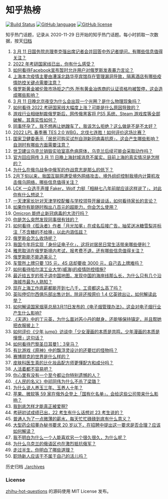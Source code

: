 # 知乎热榜
[![Build Status](https://github.com/ToWeLong/zhihu-hot-questions/workflows/CI/badge.svg)](https://github.com/ToWeLong/zhihu-hot-questions/actions)
[![GitHub language](https://img.shields.io/badge/language-golang-orange.svg)](https://golang.org/)
[![GitHub license](https://img.shields.io/github/license/ToWeLong/zhihu-hot-questions)](https://github.com/ToWeLong/zhihu-hot-questions/blob/main/LICENSE)

知乎热门话题，记录从 2020-11-29 日开始的知乎热门话题。每小时抓取一次数据，按天[归档](./archives)

<!-- BEGIN -->

1. [3 月 11 日国务院总理李克强出席记者会并回答中外记者提问，有哪些信息值得关注？](https://www.zhihu.com/question/521193261)
1. [2022 年考研国家线已出，你有什么感受？](https://www.zhihu.com/question/521334064)
1. [如何看待Facebook宣布暂时允许用户对俄罗斯发表暴力言论？](https://www.zhihu.com/question/521279181)
1. [上海本次疫情主要由漕溪北路华亭宾馆存在管理漏洞导致，隔离酒店有哪些疫情防控关键点需要注意？](https://www.zhihu.com/question/521332302)
1. [俄罗斯黄金被伦敦市场拒之门外 所有黄金冶炼商的认证资格均被暂停，这会造成哪些影响？](https://www.zhihu.com/question/520693872)
1. [3 月 11 日晚北京夜空为什么会出现一个光圈？是什么物理现象吗？](https://www.zhihu.com/question/521365547)
1. [如何看待 2022 考研国家线大幅度上涨？可能是什么原因导致的？](https://www.zhihu.com/question/521343713)
1. [游戏行业相继制裁俄罗斯后，网传俄黑客将 PS5 系统、Steam 游戏库等全部破解，其真实性如何？](https://www.zhihu.com/question/521126392)
1. [同事怀孕了，我不想再让她蹭车了，我该怎么拒绝？这么做是不是不太好？](https://www.zhihu.com/question/423335938)
1. [2022 LPL 春季赛 TES 2:0 WBG，北伐七连胜！如何评价这场比赛？](https://www.zhihu.com/question/521363837)
1. [国家卫健委表示「居民可购买试剂自测新冠病毒抗原」，这会产生哪些影响？自测时有哪些方面需要注意？](https://www.zhihu.com/question/521360831)
1. [世卫建议乌克兰销毁实验室高危病原体，乌克兰后续可能会采取动作吗？](https://www.zhihu.com/question/521288756)
1. [官方回应网传 3 月 11 日晚上海封城消息不属实，目前上海的真实情况是怎样的？](https://www.zhihu.com/question/521370060)
1. [为什么在俄乌战争中俄军的作战意志是那么的低下？](https://www.zhihu.com/question/520227107)
1. [2月下旬以来，我国互联网遭受境外网络攻击，境外组织控制我境内计算机攻击俄乌网络，哪些信息值得关注？](https://www.zhihu.com/question/521313469)
1. [LCK 一众选手声援 Faker，Wolf 力挺「相赫七八年前就应该这样说了」，对此你有什么想说？](https://www.zhihu.com/question/521324983)
1. [一天津家长针对天津学校配餐与学校领导开展谈话，如何看待家长的言论？](https://www.zhihu.com/question/520942575)
1. [如果你有能随时掏出八百元的超能力，你会怎么使用？](https://www.zhihu.com/question/520832942)
1. [Omicron 能终止新冠病毒的大流行吗？](https://www.zhihu.com/question/517621543)
1. [你是怎么突然发现同事很有钱的？](https://www.zhihu.com/question/521349541)
1. [如何看待《孤泳者》作者「月光加冕」在成名后接广告，抽奖送冰糖雪梨并标注「不含糖的不给换」以此内涵伍兹？](https://www.zhihu.com/question/521327890)
1. [俄罗斯会怎么收场呢？](https://www.zhihu.com/question/519991438)
1. [我国今年将实现「身份证电子化」，这将对居民日常生活带来哪些便利？](https://www.zhihu.com/question/521300342)
1. [雅思取消在俄罗斯境内考试，报考费不退，还有哪些信息值得关注？](https://www.zhihu.com/question/521071969)
1. [俄罗斯能不能造美元？](https://www.zhihu.com/question/520812829)
1. [车管所上牌只要 135 元，4S 店却要收 3000 元，自己去上牌难吗？](https://www.zhihu.com/question/332129046)
1. [如何看待哈尔滨工业大学(威海)的疫情防控措施?](https://www.zhihu.com/question/520977416)
1. [最近给五岁的孩子讲中国地图，发现中国的海岸线那么长，为什么只有几个沿海城市最为人熟知？](https://www.zhihu.com/question/519593614)
1. [现在上海工作底薪都能开到七八千，工资都这么高了吗？](https://www.zhihu.com/question/519477549)
1. [英叫停切尔西俱乐部出售计划，除非还按原价 1.4 亿英镑出让，如何解读此举？](https://www.zhihu.com/question/521332381)
1. [如何解读国家烟草总局3月11日发布的《电子烟管理办法》，这会对电子烟行业产生什么影响?](https://www.zhihu.com/question/521352619)
1. [《天道》中的丁元英，为什么面对芮小丹的献身，还能够保持镇定，并且帮她把衣服披上？](https://www.zhihu.com/question/515232020)
1. [如何评价《少年 jump》访谈中「少女漫画的本质是共鸣，少年漫画的本质是憧憬」这句话？](https://www.zhihu.com/question/521147078)
1. [如何看待巴黎圣日耳曼1：3皇马？](https://www.zhihu.com/question/521061277)
1. [有比游戏《原神》中的飘浮灵设计的还要烂的怪物吗？](https://www.zhihu.com/question/521124804)
1. [赛博朋克的世界是什么样的？](https://www.zhihu.com/question/436715611)
1. [皮肤科医生真的比化妆品配方师更懂配方和成分吗？](https://www.zhihu.com/question/519287657)
1. [人活着都不容易吧？](https://www.zhihu.com/question/519861727)
1. [你心里有没有一个至今都让你特别遗憾的人？](https://www.zhihu.com/question/520129325)
1. [《人民的名义》中祁同伟为什么不杀了梁璐？](https://www.zhihu.com/question/520014723)
1. [为什么说人养玉三年、玉养人十年？](https://www.zhihu.com/question/442605717)
1. [苹果、微软等 59 家在俄外企登上「国有化名单」，会给这些公司带来什么影响？](https://www.zhihu.com/question/521280979)
1. [我到底怎样才能真正被爱啊?](https://www.zhihu.com/question/521252456)
1. [考研初试成绩已出，22 考生有什么话想对 23 考生说的？](https://www.zhihu.com/question/521283114)
1. [普通人为了一点微薄的薪水，每天忙忙碌碌到底有什么意义？](https://www.zhihu.com/question/521099519)
1. [大型药企招董办秘书要求 20 岁以下，在招聘中提出这一要求是否合理？应该如何解读？](https://www.zhihu.com/question/520894412)
1. [我不明白为什么一个人能喜欢另一个很久很久，为什么呢？](https://www.zhihu.com/question/520095085)
1. [为什么乌克兰的俄语区也在激烈抵抗俄军？](https://www.zhihu.com/question/520395361)
1. [走过半生，你明白了哪些道理？](https://www.zhihu.com/question/509873596)
1. [职场新人应该干不属于自己的活儿吗？](https://www.zhihu.com/question/513866462)

<!-- END -->

历史归档 [./archives](./archives)


### License
[zhihu-hot-questions](https://github.com/towelong/zhihu-hot-questions) 的源码使用 MIT License 发布。